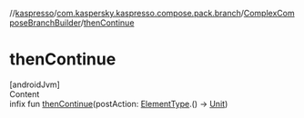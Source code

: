 //[kaspresso](../../index.md)/[com.kaspersky.kaspresso.compose.pack.branch](../index.md)/[ComplexComposeBranchBuilder](index.md)/[thenContinue](then-continue.md)



# thenContinue  
[androidJvm]  
Content  
infix fun [thenContinue](then-continue.md)(postAction: [ElementType](index.md).() -> [Unit](https://kotlinlang.org/api/latest/jvm/stdlib/kotlin/-unit/index.html))  



